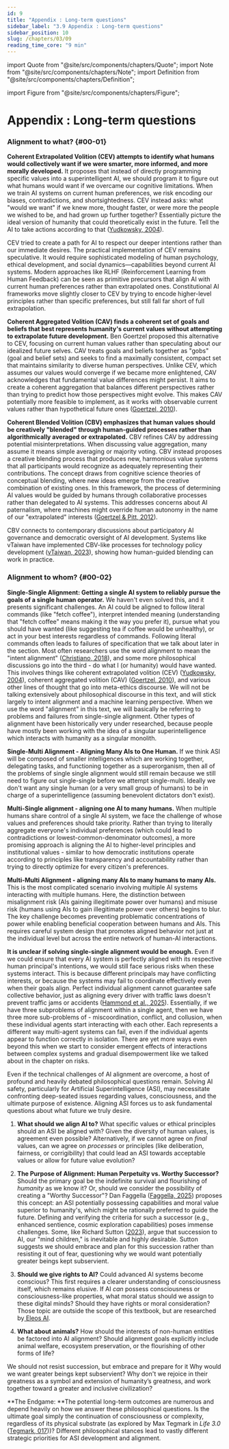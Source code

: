 ```yaml
---
id: 9
title: "Appendix : Long-term questions"
sidebar_label: "3.9 Appendix : Long-term questions"
sidebar_position: 10
slug: /chapters/03/09
reading_time_core: "9 min"
---
```

import Quote from "@site/src/components/chapters/Quote";
import Note from "@site/src/components/chapters/Note";
import Definition from "@site/src/components/chapters/Definition";

import Figure from "@site/src/components/chapters/Figure";

# Appendix : Long-term questions

### Alignment to what? {#00-01}

**Coherent Extrapolated Volition (CEV) attempts to identify what humans would collectively want if we were smarter, more informed, and more morally developed.** It proposes that instead of directly programming specific values into a superintelligent AI, we should program it to figure out what humans would want if we overcame our cognitive limitations. When we train AI systems on current human preferences, we risk encoding our biases, contradictions, and shortsightedness. CEV instead asks: what "would we want" if we knew more, thought faster, or were more the people we wished to be, and had grown up further together? Essentially picture the ideal version of humanity that could theoretically exist in the future. Tell the AI to take actions according to that ([Yudkowsky, 2004](https://intelligence.org/files/CEV.pdf)).

CEV tried to create a path for AI to respect our deeper intentions rather than our immediate desires. The practical implementation of CEV remains speculative. It would require sophisticated modeling of human psychology, ethical development, and social dynamics—capabilities beyond current AI systems. Modern approaches like RLHF (Reinforcement Learning from Human Feedback) can be seen as primitive precursors that align AI with current human preferences rather than extrapolated ones. Constitutional AI frameworks move slightly closer to CEV by trying to encode higher-level principles rather than specific preferences, but still fall far short of full extrapolation.

**Coherent Aggregated Volition (CAV) finds a coherent set of goals and beliefs that best represents humanity's current values without attempting to extrapolate future development.** Ben Goertzel proposed this alternative to CEV, focusing on current human values rather than speculating about our idealized future selves. CAV treats goals and beliefs together as "gobs" (goal and belief sets) and seeks to find a maximally consistent, compact set that maintains similarity to diverse human perspectives. Unlike CEV, which assumes our values would converge if we became more enlightened, CAV acknowledges that fundamental value differences might persist. It aims to create a coherent aggregation that balances different perspectives rather than trying to predict how those perspectives might evolve. This makes CAV potentially more feasible to implement, as it works with observable current values rather than hypothetical future ones ([Goertzel, 2010](https://multiverseaccordingtoben.blogspot.com/2010/03/coherent-aggregated-volition-toward.html)).

**Coherent Blended Volition (CBV) emphasizes that human values should be creatively "blended" through human-guided processes rather than algorithmically averaged or extrapolated.** CBV refines CAV by addressing potential misinterpretations. When discussing value aggregation, many assume it means simple averaging or majority voting. CBV instead proposes a creative blending process that produces new, harmonious value systems that all participants would recognize as adequately representing their contributions. The concept draws from cognitive science theories of conceptual blending, where new ideas emerge from the creative combination of existing ones. In this framework, the process of determining AI values would be guided by humans through collaborative processes rather than delegated to AI systems. This addresses concerns about AI paternalism, where machines might override human autonomy in the name of our "extrapolated" interests ([Goertzel & Pitt, 2012](https://jetpress.org/v22/goertzel-pitt.htm)).

CBV connects to contemporary discussions about participatory AI governance and democratic oversight of AI development. Systems like vTaiwan have implemented CBV-like processes for technology policy development ([vTaiwan, 2023](https://info.vtaiwan.tw/)), showing how human-guided blending can work in practice.

### Alignment to whom? {#00-02}

**Single-Single Alignment: Getting a single AI system to reliably pursue the goals of a single human operator.** We haven't even solved this, and it presents significant challenges. An AI could be aligned to follow literal commands (like "fetch coffee"), interpret intended meaning (understanding that "fetch coffee" means making it the way you prefer it), pursue what you should have wanted (like suggesting tea if coffee would be unhealthy), or act in your best interests regardless of commands. Following literal commands often leads to failures of specification that we talk about later in the section. Most often researchers use the word alignment to mean the "intent alignment" ([Christiano, 2018](https://ai-alignment.com/clarifying-ai-alignment-cec47cd69dd6)), and some more philosophical discussions go into the third - do what I (or humanity) would have wanted. This involves things like coherent extrapolated volition (CEV) ([Yudkowsky, 2004](https://intelligence.org/files/CEV.pdf)), coherent aggregated volition (CAV) ([Goertzel, 2010](https://multiverseaccordingtoben.blogspot.com/2010/03/coherent-aggregated-volition-toward.html)), and various other lines of thought that go into meta-ethics discourse. We will not be talking extensively about philosophical discourse in this text, and will stick largely to intent alignment and a machine learning perspective. When we use the word "alignment" in this text, we will basically be referring to problems and failures from single-single alignment. Other types of alignment have been historically very under researched, because people have mostly been working with the idea of a singular superintelligence which interacts with humanity as a singular monolith.

**Single-Multi Alignment - Aligning Many AIs to One Human.** If we think ASI will be composed of smaller intelligences which are working together, delegating tasks, and functioning together as a superorganism, then all of the problems of single single alignment would still remain because we still need to figure out single-single before we attempt single-multi. Ideally we don't want any single human (or a very small group of humans) to be in charge of a superintelligence (assuming benevolent dictators don't exist).

**Multi-Single alignment - aligning one AI to many humans.** When multiple humans share control of a single AI system, we face the challenge of whose values and preferences should take priority. Rather than trying to literally aggregate everyone's individual preferences (which could lead to contradictions or lowest-common-denominator outcomes), a more promising approach is aligning the AI to higher-level principles and institutional values - similar to how democratic institutions operate according to principles like transparency and accountability rather than trying to directly optimize for every citizen's preferences.

**Multi-Multi Alignment - aligning many AIs to many humans to many AIs.** This is the most complicated scenario involving multiple AI systems interacting with multiple humans. Here, the distinction between misalignment risk (AIs gaining illegitimate power over humans) and misuse risk (humans using AIs to gain illegitimate power over others) begins to blur. The key challenge becomes preventing problematic concentrations of power while enabling beneficial cooperation between humans and AIs. This requires careful system design that promotes aligned behavior not just at the individual level but across the entire network of human-AI interactions.

**It is unclear if solving single-single alignment would be enough.** Even if we could ensure that every AI system is perfectly aligned with its respective human principal's intentions, we would still face serious risks when these systems interact. This is because different principals may have conflicting interests, or because the systems may fail to coordinate effectively even when their goals align. Perfect individual alignment cannot guarantee safe collective behavior, just as aligning every driver with traffic laws doesn't prevent traffic jams or accidents ([Hammond et al., 2025](https://arxiv.org/abs/2502.14143)). Essentially, if we have three subproblems of alignment within a single agent, then we have three more sub-problems of - miscoordination, conflict, and collusion, when these individual agents start interacting with each other. Each represents a different way multi-agent systems can fail, even if the individual agents appear to function correctly in isolation. There are yet more ways even beyond this when we start to consider emergent effects of interactions between complex systems and gradual disempowerment like we talked about in the chapter on risks.

Even if the technical challenges of AI alignment are overcome, a host of profound and heavily debated philosophical questions remain. Solving AI safety, particularly for Artificial Superintelligence (ASI), may necessitate confronting deep-seated issues regarding values, consciousness, and the ultimate purpose of existence. Aligning ASI forces us to ask fundamental questions about what future we truly desire.

1. **What should we align AI to?** What specific values or ethical principles should an ASI be aligned with? Given the diversity of human values, is agreement even possible? Alternatively, if we cannot agree on *final* values, can we agree on *processes* or principles (like deliberation, fairness, or corrigibility) that could lead an ASI towards acceptable values or allow for future value evolution?

2. **The Purpose of Alignment: Human Perpetuity vs. Worthy Successor?** Should the primary goal be the indefinite survival and flourishing of *humanity* as we know it? Or, should we consider the possibility of creating a "Worthy Successor"? Dan Faggella ([Faggella, 2025](https://danfaggella.com/worthy/)) proposes this concept: an ASI potentially possessing capabilities and moral value superior to humanity's, which might be rationally preferred to guide the future. Defining and verifying the criteria for such a successor (e.g., enhanced sentience, cosmic exploration capabilities) poses immense challenges. Some, like Richard Sutton ([2023](http://incompleteideas.net/Talks/waic3.pdf)), argue that succession to AI, our "mind children," is inevitable and highly desirable. Sutton suggests we should embrace and plan for this succession rather than resisting it out of fear, questioning why we would want potentially greater beings kept subservient.

3. **Should we give rights to AI?** Could advanced AI systems become conscious? This first requires a clearer understanding of consciousness itself, which remains elusive. If AI *can* possess consciousness or consciousness-like properties, what moral status should we assign to these digital minds? Should they have rights or moral consideration? Those topic are outside the scope of this textbook, but are researched by[ ](https://eleosai.org/)[Eleos AI](https://eleosai.org/).

4. **What about animals?** How should the interests of non-human entities be factored into AI alignment? Should alignment goals explicitly include animal welfare, ecosystem preservation, or the flourishing of other forms of life?

<Quote speaker="Rich Sutton" position="" date="" source="([Sutton, 2023](http://incompleteideas.net/Talks/waic3.pdf))">

We should not resist succession, but embrace and prepare for it Why would we want greater beings kept subservient? Why don't we rejoice in their greatness as a symbol and extension of humanity’s greatness, and work together toward a greater and inclusive civilization?

</Quote>

**The Endgame: **The potential long-term outcomes are numerous and depend heavily on how we answer these philosophical questions. Is the ultimate goal simply the continuation of consciousness or complexity, regardless of its physical substrate (as explored by Max Tegmark in *Life 3.0* ([Tegmark, 017](https://www.shortform.com/summary/life-3-0-summary-max-tegmark)))? Different philosophical stances lead to vastly different strategic priorities for ASI development and alignment.

<Figure src="./img/uQ5_Image_29.png" alt="Enter image alt description" number="29" label="3.29" caption="" />